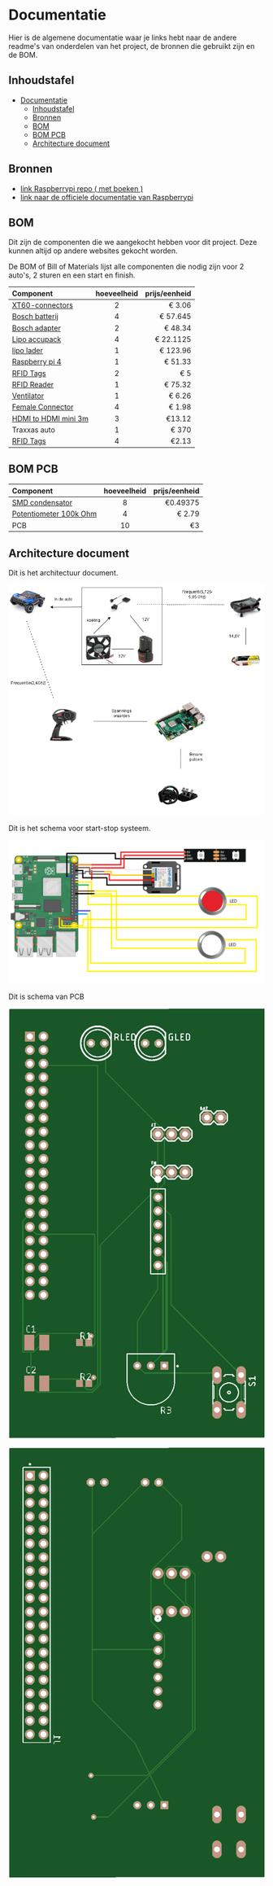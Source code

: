 # Documentatie

Hier is de algemene documentatie waar je links hebt naar de andere readme's van onderdelen van het project, de bronnen die gebruikt zijn en de BOM.

## Inhoudstafel

- [Documentatie](#documentatie)
  - [Inhoudstafel](#inhoudstafel)
  - [Bronnen](#bronnen)
  - [BOM](#bom)
  - [BOM PCB](#bom-pcb)
  - [Architecture document](#architecture-document)

## Bronnen

- [link Raspberrypi repo ( met boeken )](https://github.com/raspberrypipress/released-pdfs/tree/main)
- [link naar de officiele documentatie van Raspberrypi](https://www.raspberrypi.com/documentation/)

## BOM

Dit zijn de componenten die we aangekocht hebben voor dit project. Deze kunnen altijd op andere websites gekocht worden.

De BOM of Bill of Materials lijst alle componenten die nodig zijn voor 2 auto's, 2 sturen en een start en finish.

| Component  | hoeveelheid | prijs/eenheid |
| :- | :-: | -: |
|[XT60-connectors](https://www.digikey.be/nl/products/detail/sparkfun-electronics/PRT-10474/8258064?gclsrc=aw.ds&&utm_adgroup=&utm_source=google&utm_medium=cpc&utm_campaign=PMax%20Shopping_Product_Medium%20ROAS&utm_term=&productid=8258064&utm_content=&utm_id=go_cmp-20165341163_adg-_ad-__dev-c_ext-_prd-8258064_sig-CjwKCAiAzba9BhBhEiwA7glbaopZ2rqK_TdDuvgb5Zz30wjMLblPNjO98bAJn2_yomfwpLOfmhfh-xoCKzQQAvD_BwE&gad_source=1&gclid=CjwKCAiAzba9BhBhEiwA7glbaopZ2rqK_TdDuvgb5Zz30wjMLblPNjO98bAJn2_yomfwpLOfmhfh-xoCKzQQAvD_BwE&gclsrc=aw.ds) | 2 | € 3.06 |
| [Bosch batterij](https://www.123accu.nl/Bosch-Starterset-2x-Bosch-GBA-12V-accu-s-lader-12V-3-0-Ah-origineel-i50227.html) | 4 | € 57.645 |
| [Bosch adapter](https://www.legerstockdeinze.be/nl/a/67516179/gaa-12v-21-adapter) | 2 | € 48.34 |
| [Lipo accupack](https://www.conrad.be/nl/p/tattu-lipo-accupack-14-8-v-2300-mah-aantal-cellen-4-75-c-block-xt60-3304647.html#attributesNotes_delivery) | 4 | € 22.1125|
| [lipo lader](https://www.conrad.be/nl/p/isdt-d-2-multifunctionele-modelbouwlader-230-v-12-a-li-poly-li-ion-lifepo-lihv-nimh-nicd-lood-1947638.html#productDownloads) | 1 | € 123.96 |
| [Raspberry pi 4](https://be.farnell.com/raspberry-pi/rpi4-modbp-4gb/raspberry-pi-4-model-b-4gb/dp/3051887) | 1 | € 51.33 |
| [RFID Tags](https://www.gotron.be/uhf-rfid-tags-zelfklevend-5pcs.html) | 2 | € 5  |
| [RFID Reader](https://www.digikey.be/nl/products/detail/m5stack-technology-co-ltd/U107/14318610?s=N4IgTCBcDaIKoAkBiACASkgkgERXAdgJYAuKAFAFJrYC0ALAAwDMArAJQogC6AvkA) | 1 | € 75.32 |
| [Ventilator](https://www.digikey.be/nl/products/detail/sunon-fans/ME45101V1-000U-A99/2815750?s=N4IgTCBcDa4KwE4C0BGOB2AHEgcgERAF0BfIA) | 1 | € 6.26  |
| [Female Connector](https://www.digikey.be/en/products/detail/sullins-connector-solutions/PPPC202LFBN-RC/810259?s=N4IgTCBcDaIAoIMJgAxgDIDEBCA5AtAEqIgC6AvkA) | 4 | € 1.98 |
| [HDMI to HDMI mini 3m](https://www.allekabels.nl/hdmikabels/1795/4388178/hdmi-mini-kabel.html) | 3 | €13.12 |
| Traxxas auto | 1 | € 370 |
| [RFID Tags](https://www.digikey.be/en/products/detail/sag/440690558-0238901/22081496) | 4 | €2.13 |

## BOM PCB

| Component  | hoeveelheid | prijs/eenheid |
| :- | :-: | -: |
| [SMD condensator](https://be.farnell.com/kemet/c1210c106m6pactu/cap-10-f-35v-20-x5r-1210/dp/2112703) | 8  | €0.49375 |
| [Potentiometer 100k Ohm](https://www.digikey.be/nl/products/detail/bourns-inc/3352T-1-104LF/1088342) | 4 | € 2.79 |
| PCB | 10 | €3 |

## Architecture document

Dit is het architectuur document.

![architectuur](architectur.drawio.png)

Dit is het schema voor start-stop systeem.

![start-stop](../circuit/schema/aansluitschema_circuit.png)

Dit is schema van PCB

![top](../Besturing/Images/simulation_image_top%20(2).png)

![bottom](../Besturing/Images/simulation_image_bottom%20(2).png)